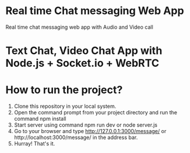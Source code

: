 # Real time Chat messaging Web App

Real time chat messaging web app with Audio and Video call



# Text Chat, Video Chat App with Node.js + Socket.io + WebRTC




# How to run the project?

1. Clone this repository in your local system.
2. Open the command prompt from your project directory and run the command npm install
3. Start server using command npm run dev or node server.js
4. Go to your browser and type http://127.0.0.1:3000/message/ or http://localhost:3000/message/  in the address bar.
5. Hurray! That's it.
